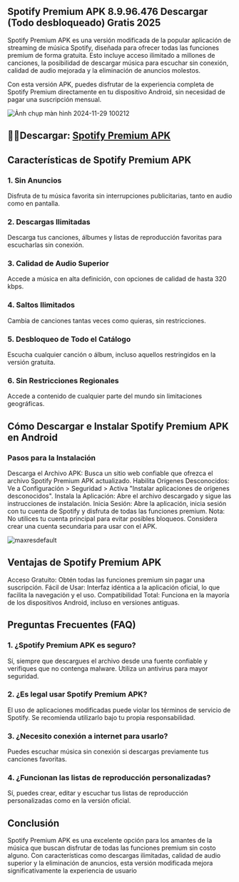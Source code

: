 ## Spotify Premium APK 8.9.96.476 Descargar (Todo desbloqueado) Gratis 2025
Spotify Premium APK es una versión modificada de la popular aplicación de streaming de música Spotify, diseñada para ofrecer todas las funciones premium de forma gratuita. Esto incluye acceso ilimitado a millones de canciones, la posibilidad de descargar música para escuchar sin conexión, calidad de audio mejorada y la eliminación de anuncios molestos.

Con esta versión APK, puedes disfrutar de la experiencia completa de Spotify Premium directamente en tu dispositivo Android, sin necesidad de pagar una suscripción mensual.

![Ảnh chụp màn hình 2024-11-29 100212](https://github.com/user-attachments/assets/8b2361fd-22a5-4930-9369-286af05d6ce8)

## 🙋‍♀️Descargar: [Spotify Premium APK](https://spotify-apk.modilimitado.io)

## Características de Spotify Premium APK

### 1. Sin Anuncios
Disfruta de tu música favorita sin interrupciones publicitarias, tanto en audio como en pantalla.

### 2. Descargas Ilimitadas
Descarga tus canciones, álbumes y listas de reproducción favoritas para escucharlas sin conexión.

### 3. Calidad de Audio Superior
Accede a música en alta definición, con opciones de calidad de hasta 320 kbps.

### 4. Saltos Ilimitados
Cambia de canciones tantas veces como quieras, sin restricciones.

### 5. Desbloqueo de Todo el Catálogo
Escucha cualquier canción o álbum, incluso aquellos restringidos en la versión gratuita.

### 6. Sin Restricciones Regionales
Accede a contenido de cualquier parte del mundo sin limitaciones geográficas.

## Cómo Descargar e Instalar Spotify Premium APK en Android

### Pasos para la Instalación
Descarga el Archivo APK: Busca un sitio web confiable que ofrezca el archivo Spotify Premium APK actualizado.
Habilita Orígenes Desconocidos: Ve a Configuración > Seguridad > Activa "Instalar aplicaciones de orígenes desconocidos".
Instala la Aplicación: Abre el archivo descargado y sigue las instrucciones de instalación.
Inicia Sesión: Abre la aplicación, inicia sesión con tu cuenta de Spotify y disfruta de todas las funciones premium.
Nota: No utilices tu cuenta principal para evitar posibles bloqueos. Considera crear una cuenta secundaria para usar con el APK.

![maxresdefault](https://github.com/user-attachments/assets/6accaf6b-7e9d-44a4-9f47-9713ba529376)

## Ventajas de Spotify Premium APK
Acceso Gratuito: Obtén todas las funciones premium sin pagar una suscripción.
Fácil de Usar: Interfaz idéntica a la aplicación oficial, lo que facilita la navegación y el uso.
Compatibilidad Total: Funciona en la mayoría de los dispositivos Android, incluso en versiones antiguas.

## Preguntas Frecuentes (FAQ)

### 1. ¿Spotify Premium APK es seguro?
Sí, siempre que descargues el archivo desde una fuente confiable y verifiques que no contenga malware. Utiliza un antivirus para mayor seguridad.

### 2. ¿Es legal usar Spotify Premium APK?
El uso de aplicaciones modificadas puede violar los términos de servicio de Spotify. Se recomienda utilizarlo bajo tu propia responsabilidad.

### 3. ¿Necesito conexión a internet para usarlo?
Puedes escuchar música sin conexión si descargas previamente tus canciones favoritas.

### 4. ¿Funcionan las listas de reproducción personalizadas?
Sí, puedes crear, editar y escuchar tus listas de reproducción personalizadas como en la versión oficial.

## Conclusión
Spotify Premium APK es una excelente opción para los amantes de la música que buscan disfrutar de todas las funciones premium sin costo alguno. Con características como descargas ilimitadas, calidad de audio superior y la eliminación de anuncios, esta versión modificada mejora significativamente la experiencia de usuario
